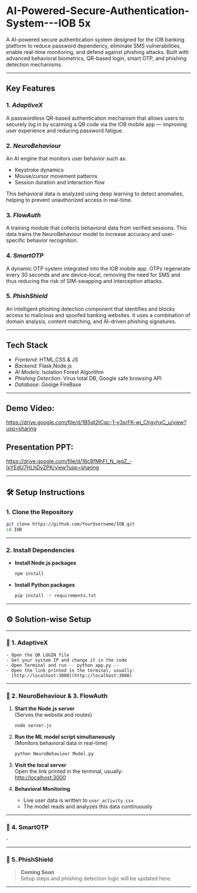 # AI-Powered-Secure-Authentication-System---IOB 5x
A  AI-powered secure authentication system designed for the IOB banking platform to reduce password dependency, eliminate SMS vulnerabilities, enable real-time monitoring, and defend against phishing attacks. Built with advanced behavioral biometrics, QR-based login, smart OTP, and phishing detection mechanisms.

---

## Key Features

### 1. *AdaptiveX*
A passwordless QR-based authentication mechanism that allows users to securely log in by scanning a QR code via the IOB mobile app — improving user experience and reducing password fatigue.

### 2. *NeuroBehaviour*
An AI engine that monitors user behavior such as:
- Keystroke dynamics
- Mouse/cursor movement patterns
- Session duration and interaction flow

This behavioral data is analyzed using deep learning to detect anomalies, helping to prevent unauthorized access in real-time.

### 3. *FlowAuth*
A training module that collects behavioral data from verified sessions. This data trains the NeuroBehaviour model to increase accuracy and user-specific behavior recognition.

### 4. *SmartOTP*
A dynamic OTP system integrated into the IOB mobile app. OTPs regenerate every 30 seconds and are device-local, removing the need for SMS and thus reducing the risk of SIM-swapping and interception attacks.

### 5. *PhishShield*
An intelligent phishing detection component that identifies and blocks access to malicious and spoofed banking websites. It uses a combination of domain analysis, content matching, and AI-driven phishing signatures.

---

## Tech Stack

- *Frontend*: HTML,CSS & JS
- *Backend*: Flask,Node.js
- *AI Models*: Isolation Forest Algorithm
- *Phishing Detection*: Virus total DB, Google safe browsing API
- *Database*: Goolge FireBase 

---

## Demo Video: 
https://drive.google.com/file/d/1B5qt2tCqc-1-v3srFK-wi_ClrgvhxC_u/view?usp=sharing

## Presentation PPT:
https://drive.google.com/file/d/16c8fMhFI_N_jeqZ_-lxYEdU7HLhDvZPK/view?usp=sharing

---

## 🛠 Setup Instructions

### 1. Clone the Repository
```bash
git clone https://github.com/YourUsername/IOB.git
cd IOB
```

---

### 2. Install Dependencies

- **Install Node.js packages**
  ```bash
  npm install
  ```

- **Install Python packages**
  ```bash
  pip install -r requirements.txt
  ```

---

## ⚙️ Solution-wise Setup

---

### 🔹 1. AdaptiveX
    - Open the QR LOGIN file
    - Get your system IP and change it in the code 
    - Open Terminal and run -- python app.py -- 
    - Open the link printed in the terminal, usually:  
      [http://localhost:3000](http://localhost:3000)

---

### 🔹 2. NeuroBehaviour & 3. FlowAuth

1. **Start the Node.js server**  
   (Serves the website and routes)
   ```bash
   node server.js
   ```

2. **Run the ML model script simultaneously**  
   (Monitors behavioral data in real-time)
   ```bash
   python NeuroBehaviour Model.py
   ```

3. **Visit the local server**  
   Open the link printed in the terminal, usually:  
   [http://localhost:3000](http://localhost:3000)

4. **Behavioral Monitoring**  
   - Live user data is written to `user_activity.csv`
   - The model reads and analyzes this data continuously

---

### 🔹 4. SmartOTP
    - 

---

### 🔹 5. PhishShield

> **Coming Soon**  
Setup steps and phishing detection logic will be updated here.

---
